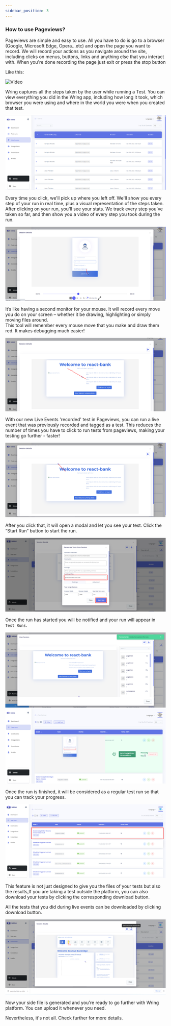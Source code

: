```yaml
---
sidebar_position: 3
---
```


### How to use Pageviews?

Pageviews are simple and easy to use. All you have to do is go to a browser (Google, Microsoft Edge, Opera...etc) and open the page you want to record. We will record your actions as you navigate around the site, including clicks on menus, buttons, links and anything else that you interact with. When you're done recording the page just exit or press the stop button

Like this: 


![Video](/img/Pageview.gif)


Wring captures all the steps taken by the user while running a Test. You can view everything you did in the Wring app, including how long it took, which browser you were using and where in the world you were when you created that test.

![Pageview](/img/pageview.png)

Every time you click, we'll pick up where you left off. We'll show you every step of your run in real time, plus a visual representation of the steps taken.                                                                
After clicking on your run, you'll see your stats. We track every step you've taken so far, and then show you a video of every step you took during the run.

![Pageview](/img/field.png)

It’s like having a second monitor for your mouse. It will record every move you do on your screen – whether it be drawing, highlighting or simply moving files around.                                                       
This tool will remember every mouse move that you make and draw them red. It makes debugging much easier!

![Pageview](/img/pagg.png)


With our new Live Events 'recorded' test in Pageviews, you can run a live event that was previously recorded and tagged as a test. This reduces the number of times you have to click to run tests from pageviews, making your testing go further - faster!

![Pageview](/img/runbutton.png)

After you click that, it will open a modal and let you see your test. Click the “Start Run” button to start the run.

![Pageview](/img/pag1.png)

Once the run has started you will be notified and your run will appear in `Test Runs`. 

![Pageview](/img/pag22.png)
![Pageview](/img/running.png)

Once the run is finished, it will be considered as a regular test run so that you can track your progress.

![Pageview](/img/test1.png)

This feature is not just designed to give you the files of your tests but also the results,If you are taking a test outside the platform, you can also download your tests by clicking the corresponding download button.                                                                                         

All the tests that you did during live events can be downloaded by clicking download button.

![Pageview](/img/test2.png)

Now your side file is generated and you're ready to go further with Wring platform. You can upload it whenever you need.


Nevertheless, it's not all. Check further for more details.